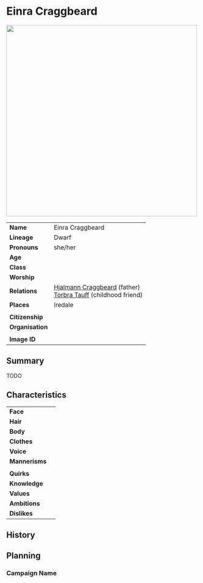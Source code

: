 # Einra Craggbeard

<img src="https://raw.githubusercontent.com/jesskelsall/astarus-images/main/characters/portraits/imageid.png" height="500" />

|||
| --- | --- |
| **Name** | Einra Craggbeard | character.3
| **Lineage** | Dwarf |
| **Pronouns** | she/her |
| **Age** | |
| **Class** | |
| **Worship** | |
| **Relations** | [Hjalmann Craggbeard](hjalmann-craggbeard.md) (father)<br>[Torbra Tauff](torbra-tauff.md) (childhood friend) |
| **Places** | Iredale |
|||
| **Citizenship** | |
| **Organisation** | |
|||
| **Image ID** | |

## Summary

TODO

## Characteristics

| | |
| --- | --- |
| **Face** | | characteristics.2
| **Hair** | |
| **Body** | |
| **Clothes** | |
| **Voice** | |
| **Mannerisms** | |
| | |
| **Quirks** | |
| **Knowledge** | |
| **Values** | |
| **Ambitions** | |
| **Dislikes** | |

## History

## Planning

### Campaign Name
